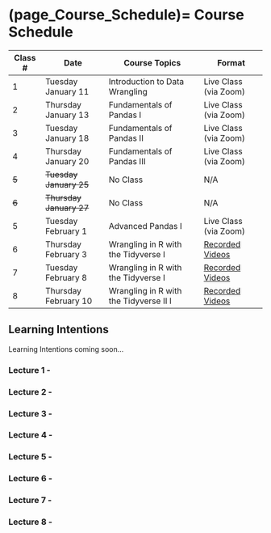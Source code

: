 (page_Course_Schedule)=
Course Schedule
=======================

| Class #            | Date                                 | Course Topics                          | Format                                                                                                            |
|--------------------|--------------------------------------|----------------------------------------|-------------------------------------------------------------------------------------------------------------------|
| 1                  | Tuesday January 11                   | Introduction to Data Wrangling         | Live Class (via Zoom)                                                                                             |
| 2                  | Thursday January 13                  | Fundamentals of Pandas I               | Live Class (via Zoom)                                                                                             |
| 3                  | Tuesday January 18                   | Fundamentals of Pandas II              | Live Class (via Zoom)                                                                                             |
| 4                  | Thursday January 20                  | Fundamentals of Pandas III             | Live Class (via Zoom)                                                                                             |
| <strike>5</strike> | <strike>Tuesday January 25</strike>  | No Class                               | N/A                                                                                                               |
| <strike>6</strike> | <strike>Thursday January 27</strike> | No Class                               | N/A                                                                                                               |
| 5                  | Tuesday February 1                   | Advanced Pandas I                      | Live Class (via Zoom)                                                                                             |
| 6                  | Thursday February 3                  | Wrangling in R with the Tidyverse I    | [Recorded Videos](https://canvas.ubc.ca/courses/86767/pages/wrangling-in-r-part-1-videos-from-dr-tiffany-timbers) |
| 7                  | Tuesday February 8                   | Wrangling in R with the Tidyverse I    | [Recorded Videos](https://canvas.ubc.ca/courses/86767/pages/wrangling-in-r-part-2-videos-from-dr-tiffany-timbers) |
| 8                  | Thursday February 10                 | Wrangling in R with the Tidyverse II I | [Recorded Videos](https://canvas.ubc.ca/courses/86767/pages/wrangling-in-r-part-2-videos-from-dr-tiffany-timbers) |

## Learning Intentions

Learning Intentions coming soon...

### Lecture 1 - 

### Lecture 2 - 

### Lecture 3 - 

### Lecture 4 - 

### Lecture 5 - 

### Lecture 6 - 


### Lecture 7 - 

### Lecture 8 - 
